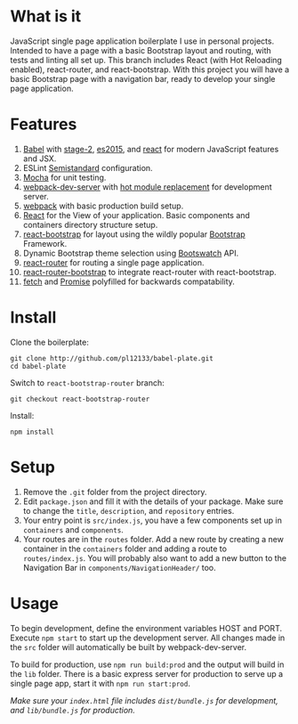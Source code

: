# What is it

JavaScript single page application boilerplate I use in personal projects. Intended to have a page with a basic Bootstrap layout and routing, with tests and linting all set up. This branch includes React (with Hot Reloading enabled), react-router, and react-bootstrap. With this project you will have a basic Bootstrap page with a navigation bar, ready to develop your single page application.

# Features

1. [Babel](https://github.com/babel/babel) with [stage-2](https://github.com/babel/babel/tree/master/packages/babel-preset-stage-2), [es2015](https://github.com/babel/babel/tree/master/packages/babel-preset-es2015), and [react](https://github.com/babel/babel/tree/master/packages/babel-preset-react) for modern JavaScript features and JSX.
2. ESLint [Semistandard](https://github.com/Flet/eslint-config-semistandard) configuration.
3. [Mocha](https://github.com/mochajs/mocha) for unit testing.
4. [webpack-dev-server](https://github.com/webpack/webpack-dev-server) with [hot module replacement](https://github.com/gaearon/react-transform-hmr) for development server.
5. [webpack](https://github.com/webpack/webpack) with basic production build setup.
6. [React](https://github.com/facebook/react) for the View of your application. Basic components and containers directory structure setup.
7. [react-bootstrap](https://github.com/react-bootstrap/react-bootstrap/) for layout using the wildly popular [Bootstrap](http://getbootstrap.com/) Framework.
8. Dynamic Bootstrap theme selection using [Bootswatch](https://bootswatch.com) API.
9. [react-router](https://github.com/reactjs/react-router/) for routing a single page application.
10. [react-router-bootstrap](https://github.com/react-bootstrap/react-router-bootstrap) to integrate react-router with react-bootstrap.
11. [fetch](https://github.com/github/fetch) and [Promise](https://github.com/stefanpenner/es6-promise) polyfilled for backwards compatability.

# Install

Clone the boilerplate:

    git clone http://github.com/pl12133/babel-plate.git
    cd babel-plate

Switch to `react-bootstrap-router` branch:

    git checkout react-bootstrap-router

Install:

    npm install

# Setup 

1. Remove the `.git` folder from the project directory.
2. Edit `package.json` and fill it with the details of your package. Make sure to change the `title`, `description`, and `repository` entries.
3. Your entry point is `src/index.js`, you have a few components set up in `containers` and `components`.
4. Your routes are in the `routes` folder. Add a new route by creating a new container in the `containers` folder and adding a route to `routes/index.js`. You will probably also want to add a new button to the Navigation Bar in `components/NavigationHeader/` too.

# Usage

To begin development, define the environment variables HOST and PORT. Execute `npm start` to start up the development server. All changes made in the `src` folder will automatically be built by webpack-dev-server.

To build for production, use `npm run build:prod` and the output will build in the `lib` folder. There is a basic express server for production to serve up a single page app, start it with `npm run start:prod`.

*Make sure your `index.html` file includes `dist/bundle.js` for development, and `lib/bundle.js` for production.*
